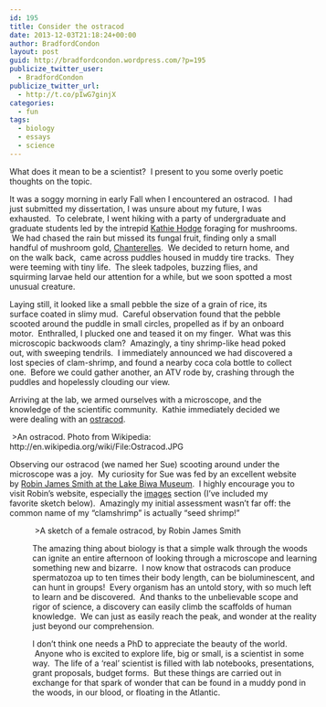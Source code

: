 ```yaml
---
id: 195
title: Consider the ostracod
date: 2013-12-03T21:18:24+00:00
author: BradfordCondon
layout: post
guid: http://bradfordcondon.wordpress.com/?p=195
publicize_twitter_user:
  - BradfordCondon
publicize_twitter_url:
  - http://t.co/pIwG7ginjX
categories:
  - fun
tags:
  - biology
  - essays
  - science
---
```

What does it mean to be a scientist?  I present to you some overly poetic thoughts on the topic.

It was a soggy morning in early Fall when I encountered an ostracod.  I had just submitted my dissertation, I was unsure about my future, I was exhausted.  To celebrate, I went hiking with a party of undergraduate and graduate students led by the intrepid [Kathie Hodge](http://www.plantpath.cornell.edu/labs/hodge/) foraging for mushrooms.  We had chased the rain but missed its fungal fruit, finding only a small handful of mushroom gold, [Chanterelles](http://en.wikipedia.org/wiki/Chanterelle).  We decided to return home, and on the walk back,  came across puddles housed in muddy tire tracks.  They were teeming with tiny life.  The sleek tadpoles, buzzing flies, and squirming larvae held our attention for a while, but we soon spotted a most unusual creature.

Laying still, it looked like a small pebble the size of a grain of rice, its surface coated in slimy mud.  Careful observation found that the pebble scooted around the puddle in small circles, propelled as if by an onboard motor.  Enthralled, I plucked one and teased it on my finger.  What was this microscopic backwoods clam?  Amazingly, a tiny shrimp-like head poked out, with sweeping tendrils.  I immediately announced we had discovered a lost species of clam-shrimp, and found a nearby coca cola bottle to collect one.  Before we could gather another, an ATV rode by, crashing through the puddles and hopelessly clouding our view.

Arriving at the lab, we armed ourselves with a microscope, and the knowledge of the scientific community.  Kathie immediately decided we were dealing with an [ostracod](http://en.wikipedia.org/wiki/Ostracod).

<img alt="" src="https://i0.wp.com/upload.wikimedia.org/wikipedia/commons/thumb/9/93/Ostracod.JPG/800px-Ostracod.JPG?resize=800%2C595" data-recalc-dims="1" />
>An ostracod. Photo from Wikipedia: http://en.wikipedia.org/wiki/File:Ostracod.JPG

Observing our ostracod (we named her Sue) scooting around under the microscope was a joy.  My curiosity for Sue was fed by an excellent website by [Robin James Smith at the Lake Biwa Museum](http://www.lbm.go.jp/smith/facts.html).  I highly encourage you to visit Robin&#8217;s website, especially the [images](http://www.lbm.go.jp/smith/photos.html) section (I&#8217;ve included my favorite sketch below).  Amazingly my initial assessment wasn&#8217;t far off: the common name of my &#8220;clamshrimp&#8221; is actually &#8220;seed shrimp!&#8221;<figure style="width: 500px" class="wp-caption alignnone">

<img alt="" src="https://i0.wp.com/www.lbm.go.jp/smith/images/limnocythere2.png?resize=500%2C377" data-recalc-dims="1" />
>A sketch of a female ostracod, by Robin James Smith

The amazing thing about biology is that a simple walk through the woods can ignite an entire afternoon of looking through a microscope and learning something new and bizarre.  I now know that ostracods can produce spermatozoa up to ten times their body length, can be bioluminescent, and can hunt in groups!  Every organism has an untold story, with so much left to learn and be discovered.  And thanks to the unbelievable scope and rigor of science, a discovery can easily climb the scaffolds of human knowledge.  We can just as easily reach the peak, and wonder at the reality just beyond our comprehension.

I don&#8217;t think one needs a PhD to appreciate the beauty of the world.  Anyone who is excited to explore life, big or small, is a scientist in some way.  The life of a &#8216;real&#8217; scientist is filled with lab notebooks, presentations, grant proposals, budget forms.  But these things are carried out in exchange for that spark of wonder that can be found in a muddy pond in the woods, in our blood, or floating in the Atlantic.